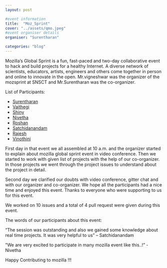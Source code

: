 ```yaml
---
layout: post

#event information
title:  "Moz_Sprint"
cover: "../assets/qmo.jpeg"
#event organiser details
organiser: "Surentharan"

categories: "blog"
---
```



<p>Mozilla’s Global Sprint is a fun, fast-paced and two-day collaborative event to hack and build projects for a healthy Internet. A diverse network of scientists, educators, artists, engineers and others come together in person and online to innovate in the open. Mr.vigneshwar was the organizer of the mozsprint at SNSCT and Mr.Surentharan was the co-organizer.</p>

<p>List of Participants:</p>

- [Surentharan](https://twitter.com/surentharan7)
- [Vaithegi](https://twitter.com/)
- [Shiny](https://twitter.com/)
- [Nivetha](https://twitter.com/)
- [Roshan](https://twitter.com/)
- [Satchidanandam](https://twitter.com/)
- [Rajesh](https://twitter.com/)
- [Vinothini](https://twitter.com/)	

<p>First day in that event we all assembled at 10 a.m. and the organizer started to explain about mozilla global sprint event in video conference. Then we started to work with given list of projects with the help of our co-organizer. In those projects we went through the project issues to understand about the project in detail.</p>

<p>Second day we clarified our doubts with video conference, gitter chat and with our organizer and co-organizer. We hope all the participants had a nice time and enjoyed this event. Thanks to everyone who were supporting to us for this event.</p>

<p>We worked on 10 issues and a total of 4 pull request were given during this event.</p>

<p>The words of our participants about this event:</p>
<p>“The session was outstanding and also we gained some knowledge about real time projects. It was very helpful to us” – Satchidanandam</p>
<p>"We are very excited to participate in many mozilla event like this..!” - Nivetha</p>

<p>Happy Contributing to mozilla !!!</p>
